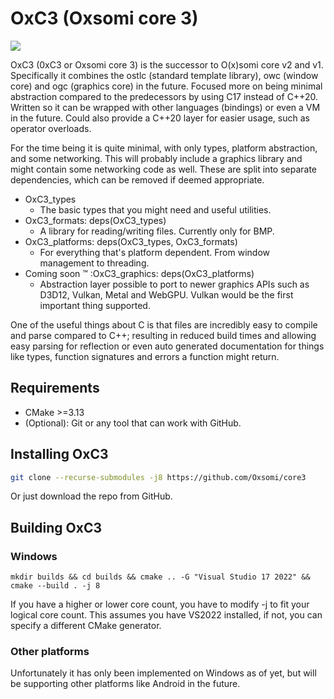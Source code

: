 # OxC3 (Oxsomi core 3)
![](https://github.com/Oxsomi/core3/workflows/C%2FC++%20CI/badge.svg)

OxC3 (0xC3 or Oxsomi core 3) is the successor to O(x)somi core v2 and v1. Specifically it combines the ostlc (standard template library), owc (window core) and ogc (graphics core) in the future. Focused more on being minimal abstraction compared to the predecessors by using C17 instead of C++20. Written so it can be wrapped with other languages (bindings) or even a VM in the future. Could also provide a C++20 layer for easier usage, such as operator overloads.

For the time being it is quite minimal, with only types, platform abstraction, and some networking. This will probably include a graphics library and might contain some networking code as well. These are split into separate dependencies, which can be removed if deemed appropriate.

- OxC3_types
  - The basic types that you might need and useful utilities.
- OxC3_formats: deps(OxC3_types)
  - A library for reading/writing files. Currently only for BMP.
- OxC3_platforms: deps(OxC3_types, OxC3_formats)
  - For everything that's platform dependent. From window management to threading. 
- Coming soon :tm: :OxC3_graphics: deps(OxC3_platforms)
  - Abstraction layer possible to port to newer graphics APIs such as D3D12, Vulkan, Metal and WebGPU. Vulkan would be the first important thing supported.

One of the useful things about C is that files are incredibly easy to compile and parse compared to C++; resulting in reduced build times and allowing easy parsing for reflection or even auto generated documentation for things like types, function signatures and errors a function might return.

## Requirements

- CMake >=3.13
- (Optional): Git or any tool that can work with GitHub.

## Installing OxC3

```bash
git clone --recurse-submodules -j8 https://github.com/Oxsomi/core3
```

Or just download the repo from GitHub.

## Building OxC3

### Windows

```batch
mkdir builds && cd builds && cmake .. -G "Visual Studio 17 2022" && cmake --build . -j 8
```

If you have a higher or lower core count, you have to modify -j to fit your logical core count. This assumes you have VS2022 installed, if not, you can specify a different CMake generator.

### Other platforms

Unfortunately it has only been implemented on Windows as of yet, but will be supporting other platforms like Android in the future. 